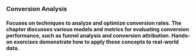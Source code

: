 ### Conversion Analysis
#### Focuses on techniques to analyze and optimize conversion rates. The chapter discusses various models and metrics for evaluating conversion performance, such as funnel analysis and conversion attribution. Hands-on exercises demonstrate how to apply these concepts to real-world data.